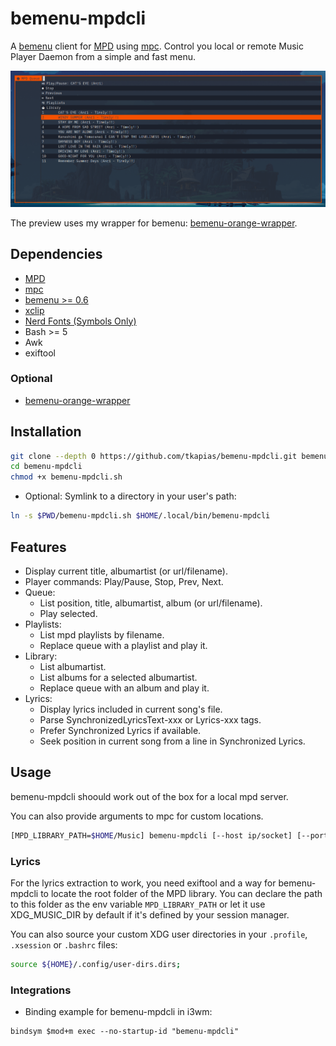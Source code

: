 # bemenu-mpdcli

A [bemenu](https://github.com/Cloudef/bemenu) client for [MPD](https://github.com/MusicPlayerDaemon/MPD) using [mpc](https://github.com/MusicPlayerDaemon/mpc). Control you local or remote Music Player Daemon from a simple and fast menu.

![preview](assets/preview.png)

The preview uses my wrapper for bemenu: [bemenu-orange-wrapper](https://github.com/tkapias/bemenu-orange-wrapper).

## Dependencies

- [MPD](https://github.com/MusicPlayerDaemon/MPD)
- [mpc](https://github.com/MusicPlayerDaemon/mpc)
- [bemenu >= 0.6](https://github.com/Cloudef/bemenu)
- [xclip](https://github.com/astrand/xclip)
- [Nerd Fonts (Symbols Only)](https://github.com/ryanoasis/nerd-fonts/releases/latest)
- Bash >= 5
- Awk
- exiftool

### Optional

- [bemenu-orange-wrapper](https://github.com/tkapias/bemenu-orange-wrapper)

## Installation

```bash
git clone --depth 0 https://github.com/tkapias/bemenu-mpdcli.git bemenu-mpdcli
cd bemenu-mpdcli
chmod +x bemenu-mpdcli.sh
```

- Optional: Symlink to a directory in your user's path:

```bash
ln -s $PWD/bemenu-mpdcli.sh $HOME/.local/bin/bemenu-mpdcli
```

## Features

- Display current title, albumartist (or url/filename).
- Player commands: Play/Pause, Stop, Prev, Next.
- Queue:
  - List position, title, albumartist, album (or url/filename).
  - Play selected.
- Playlists:
  - List mpd playlists by filename.
  - Replace queue with a playlist and play it.
- Library:
  - List albumartist.
  - List albums for a selected albumartist.
  - Replace queue with an album and play it.
- Lyrics:
  - Display lyrics included in current song's file.
  - Parse SynchronizedLyricsText-xxx or Lyrics-xxx tags.
  - Prefer Synchronized Lyrics if available.
  - Seek position in current song from a line in Synchronized Lyrics.

## Usage

bemenu-mpdcli shoould work out of the box for a local mpd server.

You can also provide arguments to mpc for custom locations.

```bash
[MPD_LIBRARY_PATH=$HOME/Music] bemenu-mpdcli [--host ip/socket] [--port num] [--partition name]
```

### Lyrics

For the lyrics extraction to work, you need exiftool and a way for
bemenu-mpdcli to locate the root folder of the MPD library.
You can declare the path to this folder as the env variable
`MPD_LIBRARY_PATH` or let it use XDG_MUSIC_DIR by default if it's defined
by your session manager.

You can also source your custom XDG user directories in your `.profile`,
`.xsession` or `.bashrc` files:

```bash
source ${HOME}/.config/user-dirs.dirs;
```

### Integrations

- Binding example for bemenu-mpdcli in i3wm:

```i3wm
bindsym $mod+m exec --no-startup-id "bemenu-mpdcli"
```

